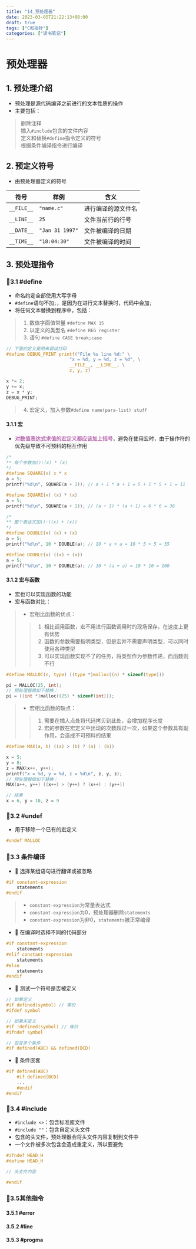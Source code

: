 ```yaml
---
title: "14_预处理器"
date: 2023-03-05T21:22:13+08:00
draft: true
tags: ["C和指针"]
categories: ["读书笔记"]
---
```


# 预处理器

## 1. 预处理介绍

- 预处理是源代码编译之前进行的文本性质的操作
- 主要包括：
> 删除注释<br>
> 插入```#include```包含的文件内容<br>
> 定义和替换```#define```指令定义的符号<br>
> 根据条件编译指令进行编译

## 2. 预定义符号

- 由预处理器定义的符号

符号 | 样例 | 含义
--- | --- | ---
```__FILE__``` | ```"name.c"``` | 进行编译的源文件名
```__LINE__``` | ```25``` | 文件当前行的行号
```__DATE__``` | ```"Jan 31 1997"``` | 文件被编译的日期
```__TIME__``` | ```"18:04:30"``` | 文件被编译的时间

## 3. 预处理指令

### 🍉3.1 #define

- 命名约定全部使用大写字母
- ```#define```语句不加```;```，是因为在进行文本替换时，代码中会加```;```
- 将任何文本替换到程序中，包括：
> 1. 数值字面值常量 ```#define MAX 15```
> 2. 以定义的类型名 ```#define REG register```
> 3. 语句 ```#define CASE break;case```

```c
// 下面的定义是用来调试打印
#define DEBUG_PRINT printf("File %s line %d:" \
                        "x = %d, y = %d, z = %d", \
                        __FILE__, __LINE__, \
                        z, y, z)

x *= 2;
y += x;
z = x * y;
DEBUG_PRINT;
```

> 4. 宏定义，加入参数```#define name(para-list) stuff```

#### 3.1.1 宏

- <font color = #B766AD>**对数值表达式求值的宏定义都应该加上括号**</font>，避免在使用宏时，由于操作符的优先级导致不可预料的相互作用

```c
/*
** 每个参数加():(x) * (x)
*/
#define SQUARE(x) x * x
a = 5;
printf("%d\n", SQUARE(a + 1)); // a + 1 * a + 1 = 5 + 1 * 5 + 1 = 11

#define SQUARE(x) (x) * (x)
a = 5;
printf("%d\n", SQUARE(a + 1)); // (a + 1) * (a + 1) = 6 * 6 = 36

/*
** 整个表达式加():((x) + (x))
*/
#define DOUBLE(x) (x) + (x)
a = 5;
printf("%d\n", 10 * DOUBLE(a); // 10 * a + a = 10 * 5 + 5 = 55

#define DOUBLE(x) ((x) + (x))
a = 5;
printf("%d\n", 10 * DOUBLE(a); // 10 * (a + a) = 10 * 10 = 100
```

#### 3.1.2 宏与函数

- 宏也可以实现函数的功能
- 宏与函数对比：
> - 宏相比函数的优点：
> > 1. 相比调用函数，宏不用进行函数调用时的现场保存，在速度上更有优势
> > 2. 函数的参数需要指明类型，但是宏并不需要声明类型，可以同时使用各种类型
> > 3. 可以实现函数实现不了的任务，将类型作为参数传递，而函数则不行

```c
#define MALLOC(n, type) ((type *)malloc((n) * sizeof(type)))

pi = MALLOC(25, int); 
// 预处理器做如下替换：
pi = ((int *)malloc((25) * sizeof(int))); 
```

> - 宏相比函数的缺点：
> > 1. 需要在插入点处将代码拷贝到此处，会增加程序长度
> > 2. 宏的参数在宏定义中出现的次数超过一次，如果这个参数具有副作用，会造成不可预料的结果

```c
#define MAX(a, b) ((a) > (b) ? (a) : (b))

x = 5;
y = 8;
z = MAX(x++, y++);
printf("x = %d, y = %d, z = %d\n", z, y, z);
// 预处理器做如下替换：
MAX(x++, y++) ((x++) > (y++) ? (x++) : (y++))

// 结果
x = 6, y = 10, z = 9
```

### 🍉3.2 #undef

- 用于移除一个已有的宏定义

```c
#undef MALLOC
```

### 🍉3.3 条件编译

- 🔸 选择某组语句进行翻译或被忽略

```c
#if constant-expression
    statements
#endif
```

> - ```constant-expression```为常量表达式
> - ```constant-expression```为0，预处理器删除```statements```
> - ```constant-expression```为非0，```statements```被正常编译

- 🔸 在编译时选择不同的代码部分

```c
#if constant-expression
    statements
#elif constant-expression
    statements
#else
    statements
#endif
```

- 🔸 测试一个符号是否被定义

```c
// 如果定义
#if defined(symbol) // 等价
#ifdef symbol

// 如果未定义
#if !defined(symbol) // 等价
#ifndef symbol

// 包含多个条件
#if defined(ABC) && defined(BCD)
```

- 🔸 条件嵌套

```c
#if defined(ABC)
    #if defined(BCD)
    ...
    #endif
#endif
```

### 🍉3.4 #include

- ```#include <>```：包含标准库文件
- ```#include ""```：包含自定义头文件
- 包含的头文件，预处理器会将头文件内容复制到文件中
- 一个文件被多次包含会造成重定义，所以要避免

```c
#ifndef HEAD_H
#define HEAD_H

// 头文件内容

#endif
```

### 🍉3.5其他指令

#### 3.5.1 #error

#### 3.5.2 #line

#### 3.5.3 #progma
